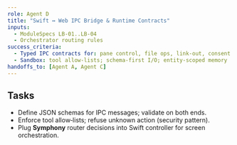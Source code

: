 ```yaml
---
role: Agent D
title: "Swift ↔ Web IPC Bridge & Runtime Contracts"
inputs:
  - ModuleSpecs LB‑01..LB‑04
  - Orchestrator routing rules
success_criteria:
  - Typed IPC contracts for: pane control, file ops, link-out, consent redirect, approvals
  - Sandbox: tool allow‑lists; schema‑first I/O; entity‑scoped memory
handoffs_to: [Agent A, Agent C]
---
```


## Tasks
- Define JSON schemas for IPC messages; validate on both ends.
- Enforce tool allow‑lists; refuse unknown action (security pattern).
- Plug **Symphony** router decisions into Swift controller for screen orchestration.